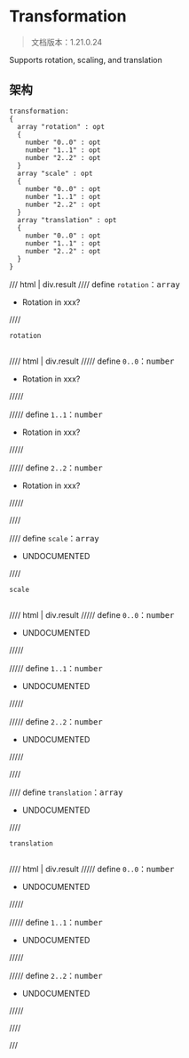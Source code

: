 # Transformation

> 文档版本：1.21.0.24

Supports rotation, scaling, and translation

## 架构

```mcschema
transformation:
{
  array "rotation" : opt
  {
    number "0..0" : opt
    number "1..1" : opt
    number "2..2" : opt
  }
  array "scale" : opt
  {
    number "0..0" : opt
    number "1..1" : opt
    number "2..2" : opt
  }
  array "translation" : opt
  {
    number "0..0" : opt
    number "1..1" : opt
    number "2..2" : opt
  }
}

```

/// html | div.result
//// define
`rotation`：<samp>array</samp>

- Rotation in xxx?


////

<div class="language-text highlight"><span class="filename"><code>rotation</code></span><pre id="__code_1"><span></span></pre></div>

//// html | div.result
///// define
`0..0`：<samp>number</samp>

- Rotation in xxx?


/////


///// define
`1..1`：<samp>number</samp>

- Rotation in xxx?


/////


///// define
`2..2`：<samp>number</samp>

- Rotation in xxx?


/////


////


//// define
`scale`：<samp>array</samp>

- UNDOCUMENTED


////

<div class="language-text highlight"><span class="filename"><code>scale</code></span><pre id="__code_1"><span></span></pre></div>

//// html | div.result
///// define
`0..0`：<samp>number</samp>

- UNDOCUMENTED


/////


///// define
`1..1`：<samp>number</samp>

- UNDOCUMENTED


/////


///// define
`2..2`：<samp>number</samp>

- UNDOCUMENTED


/////


////


//// define
`translation`：<samp>array</samp>

- UNDOCUMENTED


////

<div class="language-text highlight"><span class="filename"><code>translation</code></span><pre id="__code_1"><span></span></pre></div>

//// html | div.result
///// define
`0..0`：<samp>number</samp>

- UNDOCUMENTED


/////


///// define
`1..1`：<samp>number</samp>

- UNDOCUMENTED


/////


///// define
`2..2`：<samp>number</samp>

- UNDOCUMENTED


/////


////


///


